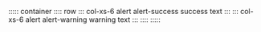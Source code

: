 ::::: container
:::: row
::: col-xs-6 alert alert-success
success text
:::
::: col-xs-6 alert alert-warning
warning text
:::
::::
:::::